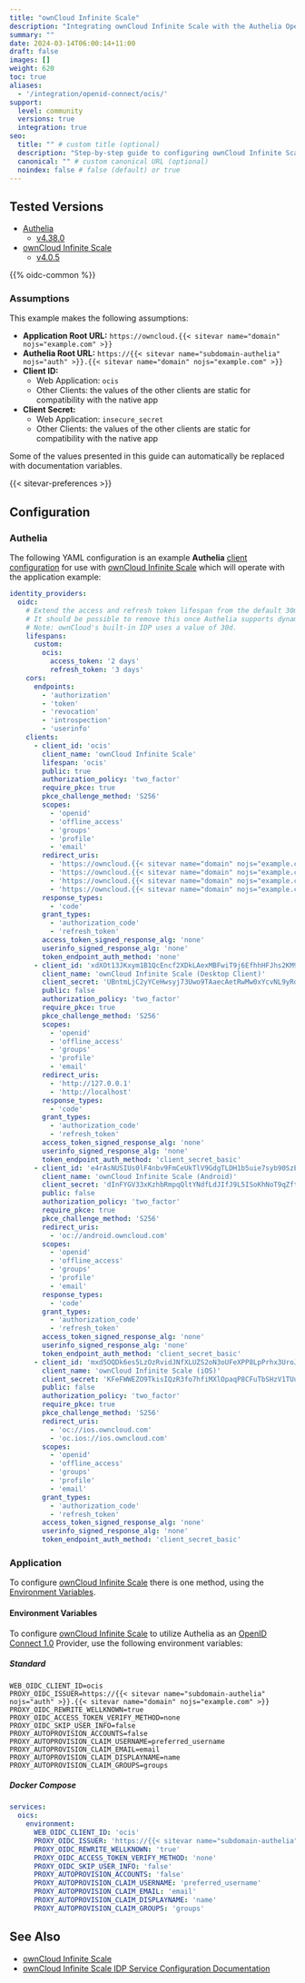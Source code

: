 ```yaml
---
title: "ownCloud Infinite Scale"
description: "Integrating ownCloud Infinite Scale with the Authelia OpenID Connect 1.0 Provider."
summary: ""
date: 2024-03-14T06:00:14+11:00
draft: false
images: []
weight: 620
toc: true
aliases:
  - '/integration/openid-connect/ocis/'
support:
  level: community
  versions: true
  integration: true
seo:
  title: "" # custom title (optional)
  description: "Step-by-step guide to configuring ownCloud Infinite Scale with OpenID Connect 1.0 for secure SSO. Enhance your login flow using Authelia’s modern identity management."
  canonical: "" # custom canonical URL (optional)
  noindex: false # false (default) or true
---
```


## Tested Versions

- [Authelia]
  - [v4.38.0](https://github.com/authelia/authelia/releases/tag/v4.38.0)
- [ownCloud Infinite Scale]
  - [v4.0.5](https://github.com/owncloud/ocis/releases/tag/v4.0.5)

{{% oidc-common %}}

### Assumptions

This example makes the following assumptions:

- __Application Root URL:__ `https://owncloud.{{< sitevar name="domain" nojs="example.com" >}}`
- __Authelia Root URL:__ `https://{{< sitevar name="subdomain-authelia" nojs="auth" >}}.{{< sitevar name="domain" nojs="example.com" >}}`
- __Client ID:__
  - Web Application: `ocis`
  - Other Clients: the values of the other clients are static for compatibility with the native app
- __Client Secret:__
  - Web Application: `insecure_secret`
  - Other Clients: the values of the other clients are static for compatibility with the native app

Some of the values presented in this guide can automatically be replaced with documentation variables.

{{< sitevar-preferences >}}

## Configuration

### Authelia

The following YAML configuration is an example __Authelia__ [client configuration] for use with
[ownCloud Infinite Scale] which will operate with the application example:

```yaml {title="configuration.yml"}
identity_providers:
  oidc:
    # Extend the access and refresh token lifespan from the default 30m to work around ownCloud client re-authentication prompts every few hours.
    # It should be possible to remove this once Authelia supports dynamic client registration (DCR).
    # Note: ownCloud's built-in IDP uses a value of 30d.
    lifespans:
      custom:
        ocis:
          access_token: '2 days'
          refresh_token: '3 days'
    cors:
      endpoints:
        - 'authorization'
        - 'token'
        - 'revocation'
        - 'introspection'
        - 'userinfo'
    clients:
      - client_id: 'ocis'
        client_name: 'ownCloud Infinite Scale'
        lifespan: 'ocis'
        public: true
        authorization_policy: 'two_factor'
        require_pkce: true
        pkce_challenge_method: 'S256'
        scopes:
          - 'openid'
          - 'offline_access'
          - 'groups'
          - 'profile'
          - 'email'
        redirect_uris:
          - 'https://owncloud.{{< sitevar name="domain" nojs="example.com" >}}/'
          - 'https://owncloud.{{< sitevar name="domain" nojs="example.com" >}}/oidc-callback.html'
          - 'https://owncloud.{{< sitevar name="domain" nojs="example.com" >}}/oidc-silent-redirect.html'
          - 'https://owncloud.{{< sitevar name="domain" nojs="example.com" >}}/apps/openidconnect/redirect'
        response_types:
          - 'code'
        grant_types:
          - 'authorization_code'
          - 'refresh_token'
        access_token_signed_response_alg: 'none'
        userinfo_signed_response_alg: 'none'
        token_endpoint_auth_method: 'none'
      - client_id: 'xdXOt13JKxym1B1QcEncf2XDkLAexMBFwiT9j6EfhhHFJhs2KM9jbjTmf8JBXE69'
        client_name: 'ownCloud Infinite Scale (Desktop Client)'
        client_secret: 'UBntmLjC2yYCeHwsyj73Uwo9TAaecAetRwMw0xYcvNL9yRdLSUi0hUAHfvCHFeFh'
        public: false
        authorization_policy: 'two_factor'
        require_pkce: true
        pkce_challenge_method: 'S256'
        scopes:
          - 'openid'
          - 'offline_access'
          - 'groups'
          - 'profile'
          - 'email'
        redirect_uris:
          - 'http://127.0.0.1'
          - 'http://localhost'
        response_types:
          - 'code'
        grant_types:
          - 'authorization_code'
          - 'refresh_token'
        access_token_signed_response_alg: 'none'
        userinfo_signed_response_alg: 'none'
        token_endpoint_auth_method: 'client_secret_basic'
      - client_id: 'e4rAsNUSIUs0lF4nbv9FmCeUkTlV9GdgTLDH1b5uie7syb90SzEVrbN7HIpmWJeD'
        client_name: 'ownCloud Infinite Scale (Android)'
        client_secret: 'dInFYGV33xKzhbRmpqQltYNdfLdJIfJ9L5ISoKhNoT9qZftpdWSP71VrpGR9pmoD'
        public: false
        authorization_policy: 'two_factor'
        require_pkce: true
        pkce_challenge_method: 'S256'
        redirect_uris:
          - 'oc://android.owncloud.com'
        scopes:
          - 'openid'
          - 'offline_access'
          - 'groups'
          - 'profile'
          - 'email'
        response_types:
          - 'code'
        grant_types:
          - 'authorization_code'
          - 'refresh_token'
        access_token_signed_response_alg: 'none'
        userinfo_signed_response_alg: 'none'
        token_endpoint_auth_method: 'client_secret_basic'
      - client_id: 'mxd5OQDk6es5LzOzRvidJNfXLUZS2oN3oUFeXPP8LpPrhx3UroJFduGEYIBOxkY1'
        client_name: 'ownCloud Infinite Scale (iOS)'
        client_secret: 'KFeFWWEZO9TkisIQzR3fo7hfiMXlOpaqP8CFuTbSHzV1TUuGECglPxpiVKJfOXIx'
        public: false
        authorization_policy: 'two_factor'
        require_pkce: true
        pkce_challenge_method: 'S256'
        redirect_uris:
          - 'oc://ios.owncloud.com'
          - 'oc.ios://ios.owncloud.com'
        scopes:
          - 'openid'
          - 'offline_access'
          - 'groups'
          - 'profile'
          - 'email'
        grant_types:
          - 'authorization_code'
          - 'refresh_token'
        access_token_signed_response_alg: 'none'
        userinfo_signed_response_alg: 'none'
        token_endpoint_auth_method: 'client_secret_basic'
```

### Application

To configure [ownCloud Infinite Scale] there is one method, using the [Environment Variables](#environment-variables).

#### Environment Variables

To configure [ownCloud Infinite Scale] to utilize Authelia as an [OpenID Connect 1.0] Provider, use the following environment
variables:

##### Standard

```shell {title=".env"}
WEB_OIDC_CLIENT_ID=ocis
PROXY_OIDC_ISSUER=https://{{< sitevar name="subdomain-authelia" nojs="auth" >}}.{{< sitevar name="domain" nojs="example.com" >}}
PROXY_OIDC_REWRITE_WELLKNOWN=true
PROXY_OIDC_ACCESS_TOKEN_VERIFY_METHOD=none
PROXY_OIDC_SKIP_USER_INFO=false
PROXY_AUTOPROVISION_ACCOUNTS=false
PROXY_AUTOPROVISION_CLAIM_USERNAME=preferred_username
PROXY_AUTOPROVISION_CLAIM_EMAIL=email
PROXY_AUTOPROVISION_CLAIM_DISPLAYNAME=name
PROXY_AUTOPROVISION_CLAIM_GROUPS=groups
```

##### Docker Compose

```yaml {title="compose.yml"}
services:
  oics:
    environment:
      WEB_OIDC_CLIENT_ID: 'ocis'
      PROXY_OIDC_ISSUER: 'https://{{< sitevar name="subdomain-authelia" nojs="auth" >}}.{{< sitevar name="domain" nojs="example.com" >}}'
      PROXY_OIDC_REWRITE_WELLKNOWN: 'true'
      PROXY_OIDC_ACCESS_TOKEN_VERIFY_METHOD: 'none'
      PROXY_OIDC_SKIP_USER_INFO: 'false'
      PROXY_AUTOPROVISION_ACCOUNTS: 'false'
      PROXY_AUTOPROVISION_CLAIM_USERNAME: 'preferred_username'
      PROXY_AUTOPROVISION_CLAIM_EMAIL: 'email'
      PROXY_AUTOPROVISION_CLAIM_DISPLAYNAME: 'name'
      PROXY_AUTOPROVISION_CLAIM_GROUPS: 'groups'
```

## See Also

- [ownCloud Infinite Scale]
- [ownCloud Infinite Scale IDP Service Configuration Documentation](https://doc.owncloud.com/ocis/next/deployment/services/s-list/idp.html)

[Authelia]: https://www.authelia.com
[ownCloud Infinite Scale]: https://owncloud.com/
[OpenID Connect 1.0]: ../../openid-connect/introduction.md
[client configuration]: ../../../configuration/identity-providers/openid-connect/clients.md
